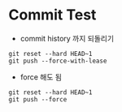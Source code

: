 # Commit Test

* commit history 까지 되돌리기
```shell
git reset --hard HEAD~1
git push --force-with-lease
```

* force 해도 됨
```shell
git reset --hard HEAD~1
git push --force
```
